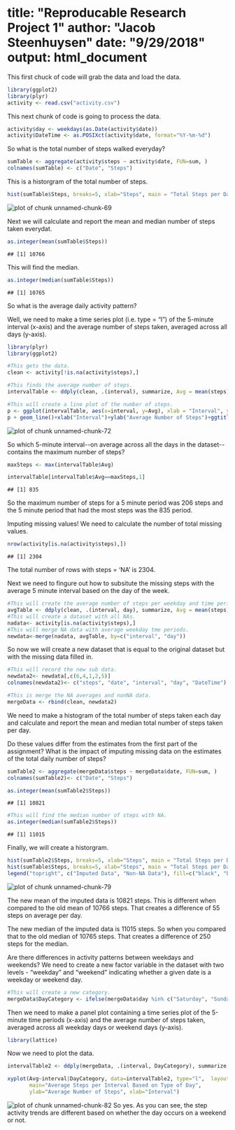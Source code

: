 title: "Reproducable Research Project 1"
author: "Jacob Steenhuysen"
date: "9/29/2018"
output: html_document
========================================

This first chuck of code will grab the data and load the data.

```r
library(ggplot2)
library(plyr)
activity <- read.csv("activity.csv")
```

This next chunk of code is going to process the data.

```r
activity$day <- weekdays(as.Date(activity$date))
activity$DateTime <- as.POSIXct(activity$date, format="%Y-%m-%d")
```

So what is the total number of steps walked everyday? 

```r
sumTable <- aggregate(activity$steps ~ activity$date, FUN=sum, )
colnames(sumTable) <- c("Date", "Steps")
```

This is a historgram of the total number of steps.

```r
hist(sumTable$Steps, breaks=5, xlab="Steps", main = "Total Steps per Day")
```

![plot of chunk unnamed-chunk-69](figure/unnamed-chunk-69-1.png)

Next we will calculate and report the mean and median number of steps taken everydat.

```r
as.integer(mean(sumTable$Steps))
```

```
## [1] 10766
```

This will find the median.

```r
as.integer(median(sumTable$Steps))
```

```
## [1] 10765
```
So what is the average daily activity pattern?

Well, we need to make a time series plot (i.e. type = “l”) of the 5-minute interval (x-axis) and the average number of steps taken, averaged across all days (y-axis).


```r
library(plyr)
library(ggplot2)

#This gets the data.
clean <- activity[!is.na(activity$steps),]

#This finds the average number of steps.
intervalTable <- ddply(clean, .(interval), summarize, Avg = mean(steps))

#This will create a line plot of the number of steps.
p <- ggplot(intervalTable, aes(x=interval, y=Avg), xlab = "Interval", ylab="Average Number of Steps Taken")
p + geom_line()+xlab("Interval")+ylab("Average Number of Steps")+ggtitle("Average Number of Steps")
```

![plot of chunk unnamed-chunk-72](figure/unnamed-chunk-72-1.png)

So which 5-minute interval--on average across all the days in the dataset--contains the maximum number of steps?


```r
maxSteps <- max(intervalTable$Avg)

intervalTable[intervalTable$Avg==maxSteps,1]
```

```
## [1] 835
```
So the maximum number of steps for a 5 minute period was 206 steps and the 5 minute period that had the most steps was the 835 period. 

Imputing missing values!
We need to calculate the number of total missing values.

```r
nrow(activity[is.na(activity$steps),])
```

```
## [1] 2304
```
The total number of rows with steps = ‘NA’ is 2304.

Next we need to fingure out how to subsitute the missing steps with the average 5 minute interval based on the day of the week. 

```r
#This will create the average number of steps per weekday and time period. 
avgTable <- ddply(clean, .(interval, day), summarize, Avg = mean(steps))
#This will create a dataset with all NAs.
nadata<- activity[is.na(activity$steps),]
#This will merge NA data with average weekday tme periods.
newdata<-merge(nadata, avgTable, by=c("interval", "day"))
```
So now we will create a new dataset that is equal to the original dataset but with the missing data filled in.

```r
#This will record the new sub data.
newdata2<- newdata[,c(6,4,1,2,5)]
colnames(newdata2)<- c("steps", "date", "interval", "day", "DateTime")

#This is merge the NA averages and nonNA data. 
mergeData <- rbind(clean, newdata2)
```

We need to make a histogram of the total number of steps taken each day and calculate and report the mean and median total number of steps taken per day. 

Do these values differ from the estimates from the first part of the assignment? 
What is the impact of imputing missing data on the estimates of the total daily number of steps?

```r
sumTable2 <- aggregate(mergeData$steps ~ mergeData$date, FUN=sum, )
colnames(sumTable2)<- c("Date", "Steps")

as.integer(mean(sumTable2$Steps))
```

```
## [1] 10821
```

```r
#This will find the median number of steps with NA.
as.integer(median(sumTable2$Steps))
```

```
## [1] 11015
```

Finally, we will create a historgram.

```r
hist(sumTable2$Steps, breaks=5, xlab="Steps", main = "Total Steps per Day with NAs Fixed", col="Black")
hist(sumTable$Steps, breaks=5, xlab="Steps", main = "Total Steps per Day with NAs Fixed", col="Blue", add=T)
legend("topright", c("Imputed Data", "Non-NA Data"), fill=c("black", "blue") )
```

![plot of chunk unnamed-chunk-79](figure/unnamed-chunk-79-1.png)

The new mean of the imputed data is 10821 steps. This is different when compared to the old mean of 10766 steps. That creates a difference of 55 steps on average per day.

The new median of the imputed data is 11015 steps. So when you compared that to the old median of 10765 steps. That creates a difference of 250 steps for the median.

Are there differences in activity patterns between weekdays and weekends?
We need to create a new factor variable in the dataset with two levels - “weekday” and “weekend” indicating whether a given date is a weekday or weekend day.

```r
#This will create a new category. 
mergeData$DayCategory <- ifelse(mergeData$day %in% c("Saturday", "Sunday"), "Weekend", "Weekday")
```

Then we need to make a panel plot containing a time series plot of the 5-minute time periods (x-axis) and the average number of steps taken, averaged across all weekday days or weekend days (y-axis).

```r
library(lattice)
```
Now we need to plot the data.

```r
intervalTable2 <- ddply(mergeData, .(interval, DayCategory), summarize, Avg = mean(steps))

xyplot(Avg~interval|DayCategory, data=intervalTable2, type="l",  layout = c(1,2),
       main="Average Steps per Interval Based on Type of Day", 
       ylab="Average Number of Steps", xlab="Interval")
```

![plot of chunk unnamed-chunk-82](figure/unnamed-chunk-82-1.png)
So yes. As you can see, the step activity trends are different based on whether the day occurs on a weekend or not.
